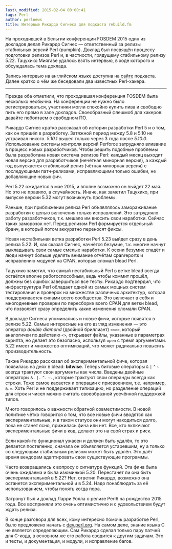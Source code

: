 ```yaml
---
last\_modified: 2015-02-04 00:00:41
tags: Perl
author: perlnews
title: Интервью Рикардо Сигнеса для подкаста rebuild.fm
---
```


На проходившей в Бельгии конференции FOSDEM 2015 один из докладов делал Рикардо
Сигнес — ответственный за релизы стабильных версий Perl (pumpkin). Доклад был
посвящён процессу подготовки релизов Perl и, в частности, грядущему стабильному
релизу 5.22. Тацухико Миягаве удалось взять интервью, в ходе которого и
обсуждалась тема доклада.

Запись интервью на английском языке доступна на [сайте](http://rebuild.fm/77/)
подкаста. Далее кратко о чём же беседовали два известных Perl-хакера.

---

Прежде оба отметили, что проходившая конференция FOSDEM была несколько
необычна. На конференции не нужно было регистрироваться, участники могли
спокойно купить пива и свободно пить его прямо в зале докладов. Своеобразный
флешмоб для хакеров: давайте поболтаем о свободном ПО.

Рикардо Сигнес кратко рассказал об истории разработки Perl 5 и о том, как он
пришёл в разработку. Затяжной период между 5.8 и 5.10 не устраивал никого.
_5.10.1_ вышел только через 3 года после _5.10.0_. Использование системы
контроля версий Perforce затрудняло вливание в процесс новых разработчиков.
Чтобы решить подобные проблемы была разработана новая система релизов Perl:
каждый месяц выходит новая версия для разработчиков (нечётная минорная версия),
а каждый год выпускается стабильный релиз (чётная минорная версия) с
последующими патч-релизами, исправляющими только ошибки, не добавляющие новых
фич.

Perl 5.22 ожидается в мае 2015, и вполне возможно он выйдет 22 мая. Но это не
правило, а случайность. Иначе, как заметил Тацухико, при выпуске версии 5.32
могут возникнуть проблемы.

Раньше, при приближении релиза Perl объявлялось замораживание разработки с
целью включения только исправлений. Это затрудняло работу разработчиков, т.к.
мешало им вносить свои наработки. Сейчас таких заморозок нет. Перед релизом
Perl формируется отдельный бранч, в который потом аккуратно переносят фиксы.

Новая нестабильная ветка разработки Perl 5.23 выйдет сразу в день релиза 5.22.
И, как сказал Сигнес, начнётся безумие, т.к. многие начнут выкладывать свои
самые смелые наработки. К осени безумие спадёт и люди начнут больше уделять
внимание отчётам cpanreports и исправлению модулей на CPAN, которых сломал
blead Perl.

Тацухико заметил, что самый нестабильный Perl в ветке blead всегда остаётся
вполне работоспособным, ведь чтобы коммит прошёл, должны без ошибок завершиться
все тесты. Рикардо подтвердил, что инфраструктура Perl обладает одной из самых
мощных систем тестирования и проверок на множестве различных архитектур,
которая поддерживается силами всего сообщества. Это включает в себя и
многодневные проверки по пересборке всего CPAN для ветки blead, что позволяет
сразу определить какие изменения сломали CPAN.

В докладе Сигнеса упоминались и новые фичи, которые появятся в релизе 5.22.
Самые интересные на его взгляд изменения — это оператор _double diamond_
(двойной бриллиант) `<<>>`, который аналогичен по действию `<>`, открывает
файлы, указанные в параметрах скрипта, но делает это безопасно, используя
`open` с тремя аргументами. 5.22 имеет и множество оптимизаций, что может
радикально повысить производительность.

Также Рикардо рассказал об экспериментальной фиче, которая появилась на днях в
blead: **bitwise**.  Теперь битовые операторы `&` `|` `^` `~` всегда трактуют
свои аргументы как числа. Введены двойные операторы `&.` `|.` `^.` `~.`,
которые трактуют свои операнды всегда как строки. Тоже самое касается и
операции с присвоением, т.е.  например, `&.=`. Хоть Perl и не поддерживает
типизацию, но разделение операций для строк и чисел можно считать своеобразной
усечённой поддержкой типов.

Много говорилось о важности обратной совместимости. В новой политике чётко
говорится о том, что все новые фичи вводятся как экспериментальные, и в таком
статусе они могут находиться долго, пока не станет ясно, прижилась фича или
нет.  Все, кто включают экспериментальные фичи в код, делают это на свой страх
и риск. 

Если какой-то функционал ужасен и должен быть удалён, то это делается
постепенно, сначала он объявляется устаревшим, ну а только со следующим
стабильным релизом может быть удалён. Это даёт время вендорам адаптировать свои
существующие программы.

Часто возвращались к вопросу о сигнатуре функций. Эта фича была очень ожидаема
и была изюминкой 5.20. Перестанет ли она быть экспериментальной в 5.22? Нет,
ответил Рикардо, возможно она останется экспериментальной и в 5.24. Надо
понаблюдать за её использованием, чтобы понять когда пора.

Затронут был и доклад Ларри Уолла о релизе Perl6 на рождество 2015 года. Все
восприняли это очень оптимистично и с удовольствием будут ждать релиза.

В конце разговора для всех, кому интересно помочь разработке Perl, было
предложено начать с [dev.perl.org](http://dev.perl.org). На самом деле, знание
языка C не является определяющим. Сам Рикардо сделал только пару патчей для
C-кода, в основном же его работа сводится к другим задачам. Это и тесты, и
документация, и модули, и исправление багов.
